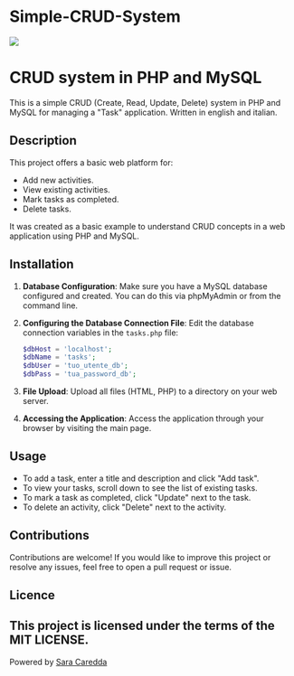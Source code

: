 # Simple-CRUD-System

<img src="https://user-images.githubusercontent.com/38380539/153727015-b80cf84a-d6d9-4769-b05f-ee11a9ee1869.jpg" >

# CRUD system in PHP and MySQL

This is a simple CRUD (Create, Read, Update, Delete) system in PHP and MySQL for managing a "Task" application. Written in english and italian.

## Description

This project offers a basic web platform for:

- Add new activities.
- View existing activities.
- Mark tasks as completed.
- Delete tasks.

It was created as a basic example to understand CRUD concepts in a web application using PHP and MySQL.

## Installation

1. **Database Configuration**: Make sure you have a MySQL database configured and created. You can do this via phpMyAdmin or from the command line.

2. **Configuring the Database Connection File**: Edit the database connection variables in the `tasks.php` file:

    ```php
    $dbHost = 'localhost';
    $dbName = 'tasks';
    $dbUser = 'tuo_utente_db';
    $dbPass = 'tua_password_db';
    ```

3. **File Upload**: Upload all files (HTML, PHP) to a directory on your web server.

4. **Accessing the Application**: Access the application through your browser by visiting the main page.

## Usage

- To add a task, enter a title and description and click "Add task".
- To view your tasks, scroll down to see the list of existing tasks.
- To mark a task as completed, click "Update" next to the task.
- To delete an activity, click "Delete" next to the activity.

## Contributions

Contributions are welcome! If you would like to improve this project or resolve any issues, feel free to open a pull request or issue.

## Licence

This project is licensed under the terms of the MIT LICENSE. 
---

Powered by [Sara Caredda](https://github.com/dvsara)
